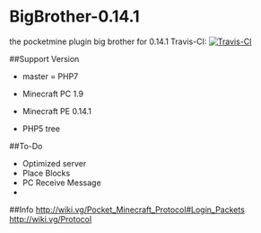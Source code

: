 # BigBrother-0.14.1
the pocketmine plugin big brother for 0.14.1
Travis-CI: [![Travis-CI](https://travis-ci.org/Driesboy/BigBrother-1.9.2.svg?branch=master)](https://travis-ci.org/Driesboy/BigBrother-1.9.2) 

##Support Version

- master = PHP7

- Minecraft PC 1.9

- Minecraft PE 0.14.1

- PHP5 tree 

##To-Do
- Optimized server
- Place Blocks
- PC Receive Message
- 
##Info
http://wiki.vg/Pocket_Minecraft_Protocol#Login_Packets
http://wiki.vg/Protocol
